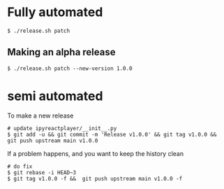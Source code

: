 # Fully automated

    $ ./release.sh patch

## Making an alpha release

    $ ./release.sh patch --new-version 1.0.0

# semi automated

To make a new release

```
# update ipyreactplayer/__init__.py
$ git add -u && git commit -m 'Release v1.0.0' && git tag v1.0.0 && git push upstream main v1.0.0
```

If a problem happens, and you want to keep the history clean

```
# do fix
$ git rebase -i HEAD~3
$ git tag v1.0.0 -f &&  git push upstream main v1.0.0 -f
```
